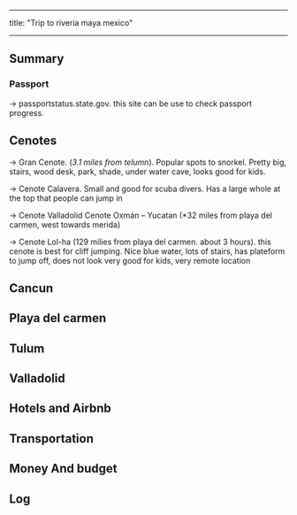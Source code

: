 
---

title: "Trip to riveria maya mexico"

---



## Summary





### Passport

-> passportstatus.state.gov. this site can be use to check passport progress. 

## Cenotes

-> Gran Cenote. (*3.1 miles from telumn*). Popular spots to snorkel. Pretty big, stairs, wood desk, park, shade, under water cave, looks good for kids. 

-> Cenote Calavera. Small and good for scuba divers. Has a large whole at the top that people can jump in

-> Cenote Valladolid Cenote Oxmán – Yucatan (*32 miles from playa del carmen, west towards merida) 

-> Cenote Lol-ha (129 milies from playa del carmen. about 3 hours). this cenote is best for cliff jumping. Nice blue water, lots of stairs, has plateform to jump off, does not look very good for kids, very remote location

## Cancun
## Playa del carmen
## Tulum
## Valladolid



## Hotels and Airbnb
## Transportation 
## Money And budget 
## Log
